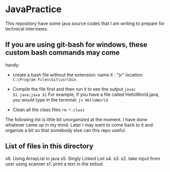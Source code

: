 # JavaPractice
This repository have some java source codes that I am writing to prepare for
technical interviews.

## If you are using git-bash for windows, these custom bash commands may come
handy:

- create a bash file without the extension:
  name it : "jv"
  location:
```C:\Program Files\Git\usr\bin```

- Compile the file first and then run it to see the output
```javac $1.java;java $1```
For example, if you have a file called HelloWorld.java, you would type in the
terminal:
```jv HelloWorld```

- Clean all the class files
  ```rm *.class```

The following list is little bit unorganized at the moment. I have done whatever
came up in my mind. Later I may want to come back to it and organize a bit so
that somebody else can this repo useful.

List of files in this directory
------------------------------------
s6. Using ArrayList in java
s5. Singly Linked List
s4.
s3.
s2. take input from user using scanner
s1. print a text in the stdout
